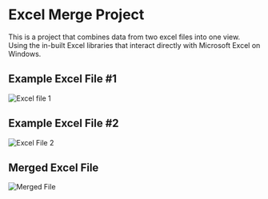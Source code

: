 # Excel Merge Project
This is a project that combines data from two excel files into one view. Using the in-built Excel libraries that interact directly with Microsoft Excel on Windows.

## Example Excel File #1
![Excel file 1](https://user-images.githubusercontent.com/19958258/139747617-d9491f74-7948-4574-b78b-055a87d74ed4.png)

## Example Excel File #2
![Excel File 2](https://user-images.githubusercontent.com/19958258/139747934-c995f42d-2d43-43aa-890c-5d7739f6a5d8.png)

## Merged Excel File
![Merged File](https://user-images.githubusercontent.com/19958258/139748202-1b23c23e-5ba7-4389-9f8a-4a1f4ddd5287.png)
